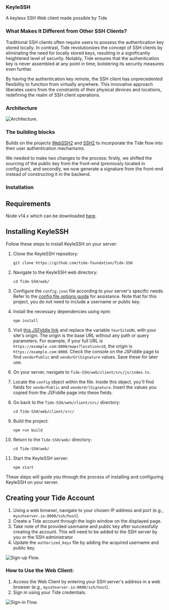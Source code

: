 ### KeyleSSH
A keyless SSH Web client made possible by Tide 

### What Makes It Different from Other SSH Clients?

Traditional SSH clients often require users to possess the authentication key stored locally. In contrast, Tide revolutionizes the concept of SSH clients by eliminating the need for locally stored keys, resulting in a significantly heightened level of security. Notably, Tide ensures that the authentication key is never assembled at any point in time, bolstering its security measures even further.

By having the authentication key remote, the SSH client has unprecedented flexibility to function from virtually anywhere. This innovative approach liberates users from the constraints of their physical devices and locations, redefining the realm of SSH client operations.

### Architecture

![Architecture.](https://github.com/tide-foundation/KeyleSSH/blob/main/diagrams/svg/KeyleSSH%20Architecture.svg)

### The building blocks

Builds on the projects [WebSSH2](https://github.com/billchurch/webssh2) and [SSH2](https://github.com/mscdex/ssh2/tree/master) to incorporate the Tide flow into their user authentication mechanisms.

We needed to make two changes to the process: firstly, we shifted the sourcing of the public key from the front-end (previously located in config.json), and secondly, we now generate a signature from the front-end instead of constructing it in the backend.

### Installation

## Requirements
Node v14.x which can be downloaded [here](https://nodejs.org/en).

## Installing KeyleSSH

Follow these steps to install KeyleSSH on your server:

1. Clone the KeyleSSH repository:
   ```
   git clone https://github.com/tide-foundation/Tide-SSH
   ```

2. Navigate to the KeyleSSH web directory:
   ```
   cd Tide-SSH/web/
   ```

3. Configure the `config.json` file according to your server's specific needs. Refer to the [config file options guide](https://github.com/billchurch/webssh2/blob/main/README.md#config-file-options) for assistance. Note that for this project, you do not need to include a username or public key.

4. Install the necessary dependencies using npm:
   ```
   npm install
   ```

5. Visit [this JSFiddle link](https://jsfiddle.net/NotMyDog/vos0eLbq/4/) and replace the variable `YourSiteURL` with your site's origin. The origin is the base URL without any path or query parameters. For example, if your full URL is `https://example.com:8000/maps?location=10`, the origin is `https://example.com:8000`. Check the console on the JSFiddle page to find `vendorPublic` and `vendorUrlSignature` values. Save these for later use.

6. On your server, navigate to `Tide-SSH/web/client/src/js/index.ts`.

7. Locate the `config` object within the file. Inside this object, you'll find fields for `vendorPublic` and `vendorUrlSignature`. Insert the values you copied from the JSFiddle page into these fields.

8. Go back to the `Tide-SSH/web/client/src/` directory:
   ```
   cd Tide-SSH/web/client/src/
   ```

9. Build the project:
   ```
   npm run build
   ```

10. Return to the `Tide-SSH/web/` directory:
    ```
    cd Tide-SSH/web/
    ```

11. Start the KeyleSSH server:
    ```
    npm start
    ```

These steps will guide you through the process of installing and configuring KeyleSSH on your server.

## Creating your Tide Account
1. Using a web browser, navigate to your chosen IP address and port (e.g., `mysshserver.io:8000/ssh/host`).
2. Create a Tide account through the login window on the displayed page. 
3. Take note of the provided username and public key after successfully creating the account. This will need to be added to the SSH server by you or the SSH administrator
4. Update the `authorized_keys` file by adding the acquired username and public key.

![Sign-up Flow.](https://github.com/tide-foundation/KeyleSSH/blob/main/diagrams/svg/Sign-up.svg)

### How to Use the Web Client:

1. Access the Web Client by entering your SSH server's address in a web browser (e.g., `mysshserver.io:8000/ssh/host`). 
2. Sign in using your Tide credentials.  

![Sign-in Flow.](https://github.com/tide-foundation/KeyleSSH/blob/main/diagrams/svg/Sign-in.svg)
